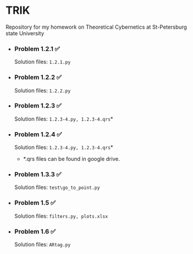 # TRIK
Repository for my homework on Theoretical Cybernetics at St-Petersburg state University


- ### Problem 1.2.1 :white_check_mark:

  Solution files: ```1.2.1.py```

- ### Problem 1.2.2 :white_check_mark:

  Solution files: ```1.2.2.py```

- ### Problem 1.2.3 :white_check_mark:

  Solution files: ```1.2.3-4.py, 1.2.3-4.qrs```*
  
  
- ### Problem 1.2.4 :white_check_mark:

  Solution files: ```1.2.3-4.py, 1.2.3-4.qrs```*
  
  * *.qrs files can be found in google drive.

- ### Problem 1.3.3 :white_check_mark:

  Solution files: ```test\go_to_point.py```
  
- ### Problem 1.5 :white_check_mark:

  Solution files: ```filters.py, plots.xlsx```
  
- ### Problem 1.6  :white_check_mark:
  
  Solution files: ```ARtag.py```
